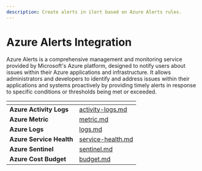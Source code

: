 ```yaml
---
description: Create alerts in ilert based on Azure Alerts rules.
---
```


# Azure Alerts Integration

Azure Alerts is a comprehensive management and monitoring service provided by Microsoft's Azure platform, designed to notify users about issues within their Azure applications and infrastructure. It allows administrators and developers to identify and address issues within their applications and systems proactively by providing timely alerts in response to specific conditions or thresholds being met or exceeded.

<table data-view="cards"><thead><tr><th></th><th data-hidden data-card-target data-type="content-ref"></th></tr></thead><tbody><tr><td><strong>Azure Activity Logs</strong></td><td><a href="activity-logs.md">activity-logs.md</a></td></tr><tr><td><strong>Azure Metric</strong></td><td><a href="metric.md">metric.md</a></td></tr><tr><td><strong>Azure Logs</strong></td><td><a href="logs.md">logs.md</a></td></tr><tr><td><strong>Azure Service Health</strong></td><td><a href="service-health.md">service-health.md</a></td></tr><tr><td><strong>Azure Sentinel</strong></td><td><a href="sentinel.md">sentinel.md</a></td></tr><tr><td><strong>Azure Cost Budget</strong></td><td><a href="budget.md">budget.md</a></td></tr></tbody></table>
